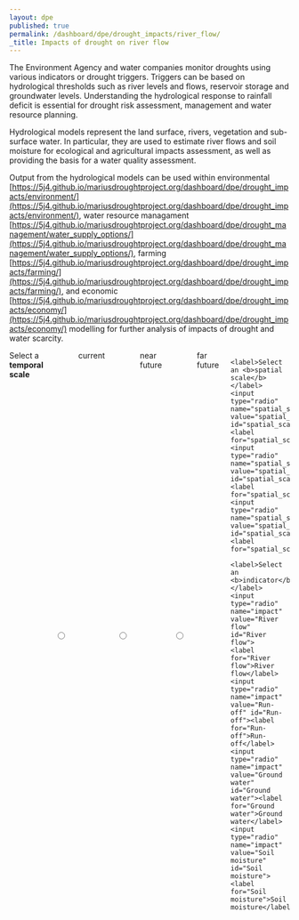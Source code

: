 ```yaml
---
layout: dpe
published: true
permalink: /dashboard/dpe/drought_impacts/river_flow/
_title: Impacts of drought on river flow
---
```

The Environment Agency and water companies monitor droughts using various indicators or drought triggers. Triggers can be based on hydrological thresholds such as river levels and flows, reservoir storage and groundwater levels. Understanding the hydrological response to rainfall deficit is essential for drought risk assessment, management and water resource planning.

Hydrological models represent the land surface, rivers, vegetation and sub-surface water. In particular, they are used to estimate river flows and soil moisture for ecological and agricultural impacts assessment, as well as providing the basis for a water quality assessment.

Output from the hydrological models can be used within environmental [https://5j4.github.io/mariusdroughtproject.org/dashboard/dpe/drought_impacts/environment/](https://5j4.github.io/mariusdroughtproject.org/dashboard/dpe/drought_impacts/environment/), water resource managament [https://5j4.github.io/mariusdroughtproject.org/dashboard/dpe/drought_management/water_supply_options/](https://5j4.github.io/mariusdroughtproject.org/dashboard/dpe/drought_management/water_supply_options/), farming [https://5j4.github.io/mariusdroughtproject.org/dashboard/dpe/drought_impacts/farming/](https://5j4.github.io/mariusdroughtproject.org/dashboard/dpe/drought_impacts/farming/), and economic [https://5j4.github.io/mariusdroughtproject.org/dashboard/dpe/drought_impacts/economy/](https://5j4.github.io/mariusdroughtproject.org/dashboard/dpe/drought_impacts/economy/) modelling for further analysis of impacts of drought and water scarcity.

<div class="large-6 medium-6 columns">
	<label>Select a <b>temporal scale</b></label>
	<input type="radio" name="drought_event" value="drought_event_01" id="drought_event_01"><label for="drought_event_01">current</label>
	<input type="radio" name="drought_event" value="drought_event_02" id="drought_event_02"><label for="drought_event_02">near future</label>
	<input type="radio" name="drought_event" value="drought_event_03" id="drought_event_03"><label for="drought_event_03">far future</label>

	<label>Select an <b>spatial scale</b></label>
	<input type="radio" name="spatial_scale" value="spatial_scale_thames" id="spatial_scale_thames"><label for="spatial_scale_thames">Thames</label>
	<input type="radio" name="spatial_scale" value="spatial_scale_severn" id="spatial_scale_severn"><label for="spatial_scale_severn">Severn</label>
	<input type="radio" name="spatial_scale" value="spatial_scale_england" id="spatial_scale_england"><label for="spatial_scale_england">England</label>

	<label>Select an <b>indicator</b></label>
	<input type="radio" name="impact" value="River flow" id="River flow">
    <label for="River flow">River flow</label>
	<input type="radio" name="impact" value="Run-off" id="Run-off"><label for="Run-off">Run-off</label>
	<input type="radio" name="impact" value="Ground water" id="Ground water"><label for="Ground water">Ground water</label>
	<input type="radio" name="impact" value="Soil moisture" id="Soil moisture"><label for="Soil moisture">Soil moisture</label>
</div>
